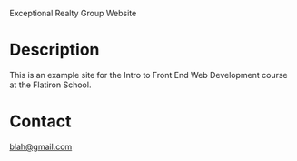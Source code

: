 Exceptional Realty Group Website

# Description

This is an example site for the Intro to Front End Web Development course at the Flatiron School.

# Contact
blah@gmail.com
